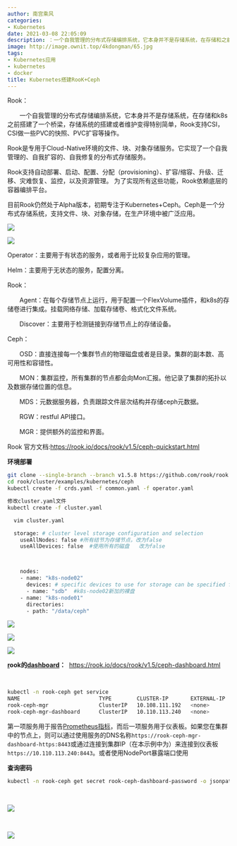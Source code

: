 ```yaml
---
author: 南宫乘风
categories:
- Kubernetes
date: 2021-03-08 22:05:09
description: ：一个自我管理的分布式存储编排系统，它本身并不是存储系统，在存储和之前搭建了一个桥梁，存储系统的搭建或者维护变得特别简单，支持，做一些的快照、扩容等操作。是专用于环境的文件、块、对象存储服务。它实现了。。。。。。。
image: http://image.ownit.top/4kdongman/65.jpg
tags:
- Kubernetes应用
- kubernetes
- docker
title: Kubernetes搭建RooK+Ceph
---
```


<!--more-->

Rook：

       一个自我管理的分布式存储编排系统，它本身并不是存储系统，在存储和k8s之前搭建了一个桥梁，存储系统的搭建或者维护变得特别简单，Rook支持CSI，CSI做一些PVC的快照、PVC扩容等操作。

Rook是专用于Cloud-Native环境的文件、块、对象存储服务。它实现了一个自我管理的、自我扩容的、自我修复的分布式存储服务。

Rook支持自动部署、启动、配置、分配（provisioning）、扩容/缩容、升级、迁移、灾难恢复、监控，以及资源管理。 为了实现所有这些功能，Rook依赖底层的容器编排平台。

目前Rook仍然处于Alpha版本，初期专注于Kubernetes+Ceph。Ceph是一个分布式存储系统，支持文件、块、对象存储，在生产环境中被广泛应用。

![](http://image.ownit.top/csdn/20190104133544110.png)

![](http://image.ownit.top/csdn/20210308105542765.png)

Operator：主要用于有状态的服务，或者用于比较复杂应用的管理。

Helm：主要用于无状态的服务，配置分离。 

Rook：

       Agent：在每个存储节点上运行，用于配置一个FlexVolume插件，和k8s的存储卷进行集成。挂载网络存储、加载存储卷、格式化文件系统。

       Discover：主要用于检测链接到存储节点上的存储设备。

Ceph：

       OSD：直接连接每一个集群节点的物理磁盘或者是目录。集群的副本数、高可用性和容错性。

       MON：集群监控，所有集群的节点都会向Mon汇报。他记录了集群的拓扑以及数据存储位置的信息。

       MDS：元数据服务器，负责跟踪文件层次结构并存储ceph元数据。

       RGW：restful API接口。

       MGR：提供额外的监控和界面。

Rook 官方文档:<https://rook.io/docs/rook/v1.5/ceph-quickstart.html>

**环境部署**

```bash
git clone --single-branch --branch v1.5.8 https://github.com/rook/rook.git
cd rook/cluster/examples/kubernetes/ceph
kubectl create -f crds.yaml -f common.yaml -f operator.yaml

修改cluster.yaml文件
kubectl create -f cluster.yaml
```

```bash
  vim cluster.yaml

  storage: # cluster level storage configuration and selection
    useAllNodes: false #所有结节为存储节点，改为false
    useAllDevices: false  #使用所有的磁盘   改为false



    nodes:
    - name: "k8s-node02"
      devices: # specific devices to use for storage can be specified for each node
      - name: "sdb"  #k8s-node02新加的裸盘
    - name: "k8s-node01"
      directories:
      - path: "/data/ceph"

```

![](http://image.ownit.top/csdn/20210308114814270.png)

![](http://image.ownit.top/csdn/20210308124554144.png)

![](http://image.ownit.top/csdn/20210308124742127.png)

**[r](https://rook.io/docs/rook/v1.5/ceph-dashboard.html)ook的[dashboard](https://rook.io/docs/rook/v1.5/ceph-dashboard.html)：**  <https://rook.io/docs/rook/v1.5/ceph-dashboard.html>

 

```bash
kubectl -n rook-ceph get service
NAME                         TYPE        CLUSTER-IP       EXTERNAL-IP   PORT(S)          AGE
rook-ceph-mgr                ClusterIP   10.108.111.192   <none>        9283/TCP         3h
rook-ceph-mgr-dashboard      ClusterIP   10.110.113.240   <none>        8443/TCP         3h
```

第一项服务用于报告[Prometheus指标](https://rook.io/docs/rook/v1.5/ceph-monitoring.html)，而后一项服务用于仪表板。如果您在集群中的节点上，则可以通过使用服务的DNS名称`https://rook-ceph-mgr-dashboard-https:8443`或通过连接到集群IP（在本示例中为）来连接到仪表板`https://10.110.113.240:8443`。或者使用NodePort暴露端口使用

**查询密码**

```bash
kubectl -n rook-ceph get secret rook-ceph-dashboard-password -o jsonpath="{['data']['password']}" | base64 --decode && echo
```

 

![](http://image.ownit.top/csdn/20210308175946763.png)

 

![](http://image.ownit.top/csdn/20210308220450364.png)